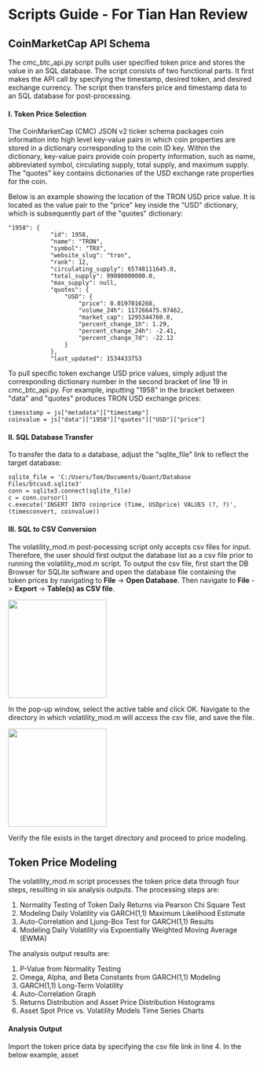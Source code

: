 # Scripts Guide - For Tian Han Review


## CoinMarketCap API Schema

The cmc_btc_api.py script pulls user specified token price and stores the value in an SQL database. The script consists of two functional parts. It first makes the API call by specifying the timestamp, desired token, and desired exchange currency. The script then transfers price and timestamp data to an SQL database for post-processing.      

#### I. Token Price Selection

The CoinMarketCap (CMC) JSON v2 ticker schema packages coin information into high level key-value pairs in which coin properties are stored in a dictionary corresponding to the coin ID key. Within the dictionary, key-value pairs provide coin property information, such as name, abbreviated symbol, circulating supply, total supply, and maximum supply. The "quotes" key contains dictionaries of the USD exchange rate properties for the coin.     

Below is an example showing the location of the TRON USD price value. It is located as the value pair to the "price" key inside the "USD" dictionary, which is subsequently part of the "quotes" dictionary: 

```
"1958": {
            "id": 1958, 
            "name": "TRON", 
            "symbol": "TRX", 
            "website_slug": "tron", 
            "rank": 12, 
            "circulating_supply": 65748111645.0, 
            "total_supply": 99000000000.0, 
            "max_supply": null, 
            "quotes": {
                "USD": {
                    "price": 0.0197016268, 
                    "volume_24h": 117266475.97462, 
                    "market_cap": 1295344760.0, 
                    "percent_change_1h": 1.29, 
                    "percent_change_24h": -2.41, 
                    "percent_change_7d": -22.12
                }
            }, 
            "last_updated": 1534433753
```
To pull specific token exchange USD price values, simply adjust the corresponding dictionary number in the second bracket of line 19 in cmc_btc_api.py. For example, inputting "1958" in the bracket between "data" and "quotes" produces TRON USD exchange prices: 

```
timesstamp = js["metadata"]["timestamp"]
coinvalue = js["data"]["1958"]["quotes"]["USD"]["price"]
```

#### II. SQL Database Transfer

To transfer the data to a database, adjust the "sqlite_file" link to reflect the target database:

```
sqlite_file = 'C:/Users/Tom/Documents/Quant/Database Files/btcusd.sqlite3'
conn = sqlite3.connect(sqlite_file)
c = conn.cursor()
c.execute('INSERT INTO coinprice (Time, USDprice) VALUES (?, ?)', (timesconvert, coinvalue))
```

####  III. SQL to CSV Conversion

The volatility_mod.m post-pocessing script only accepts csv files for input. Therefore, the user should first output the database list as a csv file prior to running the volatility_mod.m script. To output the csv file, first start the DB Browser for SQLite software and open the database file containing the token prices by navigating to **File** -> **Open Database**. Then navigate to **File** -> **Export** -> **Table(s) as CSV file**. 

<a href="url"><img src="https://i.imgur.com/gt6LPEd.png" align="center" height="200" width="200"></a>

In the pop-up window, select the active table and click OK. Navigate to the directory in which volatility_mod.m will access the csv file, and save the file. 

<a href="url"><img src="https://i.imgur.com/4jAaFbg.png" align="center" height="200" width="200"></a>

Verify the file exists in the target directory and proceed to price modeling. 


## Token Price Modeling

The volatility_mod.m script processes the token price data through four steps, resulting in six analysis outputs. The processing steps are:

1. Normality Testing of Token Daily Returns via Pearson Chi Square Test
2. Modeling Daily Volatility via GARCH(1,1) Maximum Likelihood Estimate
3. Auto-Correlation and Ljung-Box Test for GARCH(1,1) Results
4. Modeling Daily Volatility via Expoentially Weighted Moving Average (EWMA)

The analysis output results are:

1. P-Value from Normality Testing
2. Omega, Alpha, and Beta Constants from GARCH(1,1) Modeling
3. GARCH(1,1) Long-Term Volatility
4. Auto-Correlation Graph
5. Returns Distribution and Asset Price Distribution Histograms
6. Asset Spot Price vs. Volatility Models Time Series Charts

#### Analysis Output

Import the token price data by specifying the csv file link in line 4. In the below example, asset 




